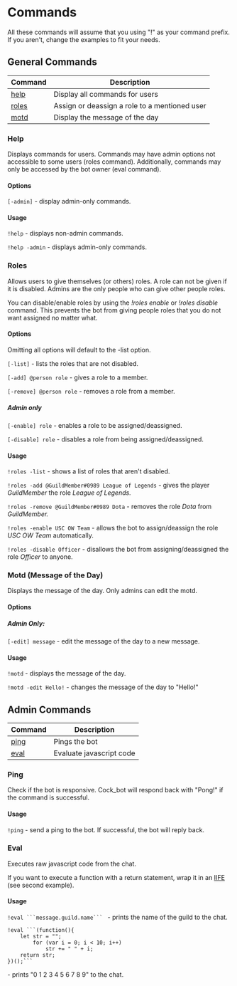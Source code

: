 # Commands

All these commands will assume that you using "!" as your command prefix. If you aren't, change the examples to fit your needs.

## General Commands

| Command | Description |
| ------- | ----------- |
| [help](#help) | Display all commands for users |
| [roles](#roles) | Assign or deassign a role to a mentioned user |
| [motd](#motd) | Display the message of the day |

### Help
Displays commands for users. Commands may have admin options not accessible to some users (roles command). Additionally, commands may only be accessed by the bot owner (eval command).

#### Options
`[-admin]` - display admin-only commands.

#### Usage
`!help` - displays non-admin commands. 

`!help -admin` - displays admin-only commands.

### Roles
Allows users to give themselves (or others) roles. A role can not be given if it is disabled. Admins are the only people who can give other people roles.

You can disable/enable roles by using the *!roles enable* or *!roles disable* command. This prevents the bot from giving people roles that you do not want assigned no matter what.

#### Options
Omitting all options will default to the -list option.

`[-list]` - lists the roles that are not disabled.

`[-add] @person role` - gives a role to a member.

`[-remove] @person role` - removes a role from a member.

##### Admin only

`[-enable] role` - enables a role to be assigned/deassigned.

`[-disable] role` - disables a role from being assigned/deassigned.

#### Usage
`!roles -list` - shows a list of roles that aren't disabled.

`!roles -add @GuildMember#0989 League of Legends` - gives the player *GuildMember* the role *League of Legends.*

`!roles -remove @GuildMember#0989 Dota` - removes the role *Dota* from *GuildMember.*

`!roles -enable USC OW Team` - allows the bot to assign/deassign the role *USC OW Team* automatically.

`!roles -disable Officer` - disallows the bot from assigning/deassigned the role *Officer* to anyone.

### Motd (Message of the Day)
Displays the message of the day. Only admins can edit the motd.

#### Options
##### Admin Only:
`[-edit] message` - edit the message of the day to a new message.

#### Usage
`!motd` - displays the message of the day.

`!motd -edit Hello!` - changes the message of the day to "Hello!"

## Admin Commands

| Command | Description |
| ------- | ----------- |
| [ping](#ping) | Pings the bot |
| [eval](#eval) | Evaluate javascript code |

### Ping
Check if the bot is responsive. Cock_bot will respond back with "Pong!" if the command is successful.

#### Usage
`!ping` - send a ping to the bot. If successful, the bot will reply back.

### Eval
Executes raw javascript code from the chat.

If you want to execute a function with a return statement, wrap it in an [IIFE](http://adripofjavascript.com/blog/drips/an-introduction-to-iffes-immediately-invoked-function-expressions.html) (see second example).

#### Usage

`!eval ```message.guild.name``` ` - prints the name of the guild to the chat.

```
!eval ```(function(){
	let str = "";
    	for (var i = 0; i < 10; i++) 
        	str += " " + i;
    return str;
})();```
``` 
\- prints "0 1 2 3 4 5 6 7 8 9" to the chat.
